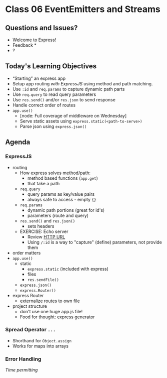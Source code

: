 # Class 06 EventEmitters and Streams

## Questions and Issues?

* Welcome to Express!
* Feedback
	* 
* ?

## Today's Learning Objectives

* “Starting” an express app
* Setup app routing _with ExpressJS_ using method and path matching.
* Use `:id` and `req.params` to capture dynamic path parts
* Use `req.query` to read query parameters
* Use `res.send()` and/or `res.json` to send response
* Handle correct order of routes
* `app.use()`
	* [node: Full coverage of middleware on Wednesday]
	* Serve static assets using `express.static(<path-to-serve>)`
	* Parse json using `express.json()`

## Agenda

### ExpressJS

* routing
	* How express solves method/path:
		* method based functions (`app.get`)
		* that take a path
	* `req.query` 
		* query params as key/value pairs
		* always safe to access - empty `{}`
	* `req.params`
		* dynamic path portions (great for id's)
		* parameters (route and query)
	* `res.send()` and `res.json()`
		* sets headers
	* EXERCISE: Echo server
		* Review [HTTP URL](http://bl.ocks.org/abernier/3070589)
		* Using `/:id` is a way to "capture" (define) parameters, not provide them
* order matters
* `app.use()`
	* static
		* `express.static` (included with express)
		* files
		* `res.sendFile()`
	* `express.json()`
	* `express.Router()`
* express Router
	* externalize routes to own file
* project structure
	* don't use one huge app.js file!
	* Food for thought: express generator

### Spread Operator `...`

* Shorthand for `Object.assign`
* Works for maps into arrays

### Error Handling

_Time permitting_